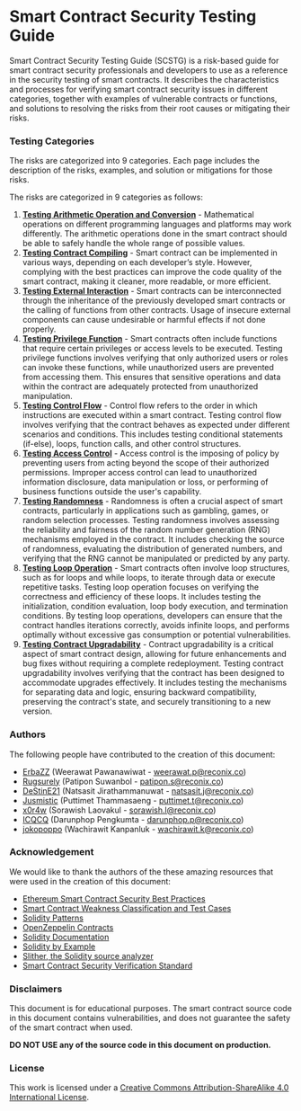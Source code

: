 # Smart Contract Security Testing Guide

Smart Contract Security Testing Guide (SCSTG) is a risk-based guide for smart contract security professionals and developers to use as a reference in the security testing of smart contracts. It describes the characteristics and processes for verifying smart contract security issues in different categories, together with examples of vulnerable contracts or functions, and solutions to resolving the risks from their root causes or mitigating their risks.

### Testing Categories <a href="#testing-categories" id="testing-categories"></a>

The risks are categorized into 9 categories. Each page includes the description of the risks, examples, and solution or mitigations for those risks.

The risks are categorized in 9 categories as follows:

1. [**Testing Arithmetic Operation and Conversion**](testing-categories/1.-testing-arithmetic-operation-and-conversion.md) - Mathematical operations on different programming languages and platforms may work differently. The arithmetic operations done in the smart contract should be able to safely handle the whole range of possible values.
2. [**Testing Contract Compiling**](testing-categories/2.-testing-contract-compiling.md) - Smart contract can be implemented in various ways, depending on each developer’s style. However, complying with the best practices can improve the code quality of the smart contract, making it cleaner, more readable, or more efficient.
3. [**Testing External Interaction**](testing-categories/3.-testing-external-interaction.md) - Smart contracts can be interconnected through the inheritance of the previously developed smart contracts or the calling of functions from other contracts. Usage of insecure external components can cause undesirable or harmful effects if not done properly.
4. [**Testing Privilege Function**](testing-categories/4.-testing-privilege-function.md) - Smart contracts often include functions that require certain privileges or access levels to be executed. Testing privilege functions involves verifying that only authorized users or roles can invoke these functions, while unauthorized users are prevented from accessing them. This ensures that sensitive operations and data within the contract are adequately protected from unauthorized manipulation.
5. [**Testing Control Flow**](testing-categories/5.-testing-control-flow.md) - Control flow refers to the order in which instructions are executed within a smart contract. Testing control flow involves verifying that the contract behaves as expected under different scenarios and conditions. This includes testing conditional statements (if-else), loops, function calls, and other control structures.
6. [**Testing Access Control**](testing-categories/6.-testing-access-control.md) - Access control is the imposing of policy by preventing users from acting beyond the scope of their authorized permissions. Improper access control can lead to unauthorized information disclosure, data manipulation or loss, or performing of business functions outside the user's capability.
7. [**Testing Randomness**](testing-categories/7.-testing-randomness.md) - Randomness is often a crucial aspect of smart contracts, particularly in applications such as gambling, games, or random selection processes. Testing randomness involves assessing the reliability and fairness of the random number generation (RNG) mechanisms employed in the contract. It includes checking the source of randomness, evaluating the distribution of generated numbers, and verifying that the RNG cannot be manipulated or predicted by any party.
8. [**Testing Loop Operation**](testing-categories/8.-testing-loop-operation.md) - Smart contracts often involve loop structures, such as for loops and while loops, to iterate through data or execute repetitive tasks. Testing loop operation focuses on verifying the correctness and efficiency of these loops. It includes testing the initialization, condition evaluation, loop body execution, and termination conditions. By testing loop operations, developers can ensure that the contract handles iterations correctly, avoids infinite loops, and performs optimally without excessive gas consumption or potential vulnerabilities.
9. [**Testing Contract Upgradability**](testing-categories/9.-testing-contract-upgradability.md) - Contract upgradability is a critical aspect of smart contract design, allowing for future enhancements and bug fixes without requiring a complete redeployment. Testing contract upgradability involves verifying that the contract has been designed to accommodate upgrades effectively. It includes testing the mechanisms for separating data and logic, ensuring backward compatibility, preserving the contract's state, and securely transitioning to a new version.

### Authors <a href="#authors" id="authors"></a>

The following people have contributed to the creation of this document:

* [ErbaZZ](https://github.com/ErbaZZ) (Weerawat Pawanawiwat - weerawat.p@reconix.co)
* [Rugsurely](https://github.com/Rugsurely) (Patipon Suwanbol - patipon.s@reconix.co)
* [DeStinE21](https://github.com/DeStinE21) (Natsasit Jirathammanuwat - natsasit.j@reconix.co)
* [Jusmistic](https://github.com/Jusmistic) (Puttimet Thammasaeng - puttimet.t@reconix.co)
* [x0r4w](https://github.com/x0r4w) (Sorawish Laovakul - sorawish.l@reconix.co)
* [ICQCQ](https://github.com/ICQCQ) (Darunphop Pengkumta - darunphop.p@reconix.co)
* [jokopoppo](https://github.com/jokopoppo) (Wachirawit Kanpanluk - wachirawit.k@reconix.co)

### Acknowledgement <a href="#acknowledgement" id="acknowledgement"></a>

We would like to thank the authors of the these amazing resources that were used in the creation of this document:

* [Ethereum Smart Contract Security Best Practices](https://consensys.github.io/smart-contract-best-practices/)
* [Smart Contract Weakness Classification and Test Cases](https://swcregistry.io/)
* [Solidity Patterns](https://fravoll.github.io/solidity-patterns/)
* [OpenZeppelin Contracts](https://github.com/OpenZeppelin/openzeppelin-contracts)
* [Solidity Documentation](https://docs.soliditylang.org/en/v0.8.13/)
* [Solidity by Example](https://solidity-by-example.org/)
* [Slither, the Solidity source analyzer](https://github.com/crytic/slither)
* [Smart Contract Security Verification Standard](https://github.com/securing/SCSVS)

### Disclaimers <a href="#disclaimers" id="disclaimers"></a>

This document is for educational purposes. The smart contract source code in this document contains vulnerabilities, and does not guarantee the safety of the smart contract when used.

**DO NOT USE any of the source code in this document on production.**

### License <a href="#license" id="license"></a>

This work is licensed under a [Creative Commons Attribution-ShareAlike 4.0 International License](http://creativecommons.org/licenses/by-sa/4.0/).
